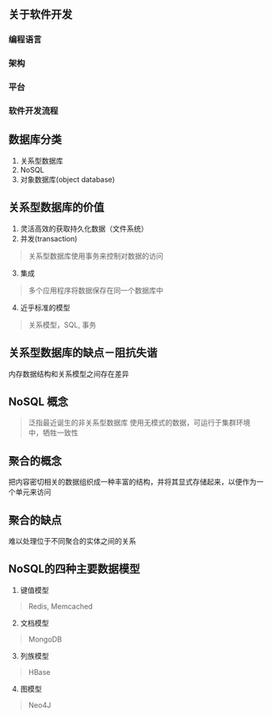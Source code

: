 ## 关于软件开发
### 编程语言

### 架构

### 平台

### 软件开发流程

## 数据库分类
1. 关系型数据库
2. NoSQL
3. 对象数据库(object database)

## 关系型数据库的价值
1. 灵活高效的获取持久化数据（文件系统）
2. 并发(transaction)
> 关系型数据库使用事务来控制对数据的访问
3. 集成
> 多个应用程序将数据保存在同一个数据库中
4. 近乎标准的模型
> 关系模型，SQL, 事务

## 关系型数据库的缺点－阻抗失谐
内存数据结构和关系模型之间存在差异

## NoSQL 概念
> 泛指最近诞生的非关系型数据库
> 使用无模式的数据，可运行于集群环境中，牺牲一致性



## 聚合的概念
把内容密切相关的数据组织成一种丰富的结构，并将其显式存储起来，以便作为一个单元来访问

## 聚合的缺点
难以处理位于不同聚合的实体之间的关系

## NoSQL的四种主要数据模型

1. 键值模型
> Redis, Memcached 
2. 文档模型
> MongoDB
3. 列族模型
> HBase
4. 图模型
> Neo4J


